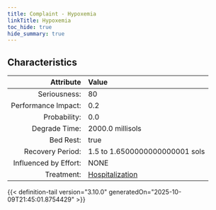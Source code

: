 ```yaml
---
title: Complaint - Hypoxemia
linkTitle: Hypoxemia
toc_hide: true
hide_summary: true
---
```

<!-- This is generated by the MarsSim HelpGenertor, do not edit. -->

## Characteristics

| Attribute      | Value |
|--------:|:------|
|Seriousness:|80|
|Performance Impact:|0.2|
|Probability:|0.0|
|Degrade Time:|2000.0 millisols|
|Bed Rest:|true|
|Recovery Period:|1.5 to 1.6500000000000001 sols|
|Influenced by Effort:|NONE|
|Treatment:|[Hospitalization](/docs/definitions/treatment/hospitalization)|
 


{{< definition-tail version="3.10.0" generatedOn="2025-10-09T21:45:01.8754429" >}}

